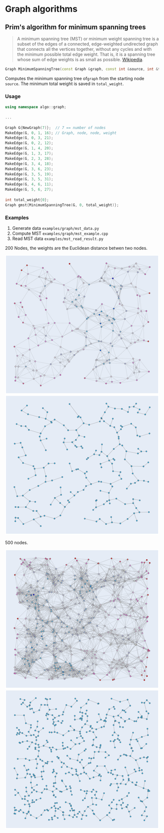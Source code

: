 Graph algorithms
========

## Prim's algorithm for minimum spanning trees

> A minimum spanning tree (MST) or minimum weight spanning tree is a subset of the edges of a connected, edge-weighted 
>undirected graph that connects all the vertices together, without any cycles and with the minimum possible total edge 
>weight. That is, it is a spanning tree whose sum of edge weights is as small as possible. 
> [Wikipedia](https://en.wikipedia.org/wiki/Minimum_spanning_tree).

```cpp
Graph MinimumSpanningTree(const Graph &graph, const int &source, int &total_weight);
```
Computes the minimum spanning tree of`graph` from the starting node `source`. The minimum total weight is saved in `total_weight`.

### Usage

```cpp
using namespace algo::graph;

...

Graph G{NewGraph(7)};  // 7 == number of nodes
MakeEdge(G, 0, 1, 16); // Graph, node, node, weight
MakeEdge(G, 0, 3, 21);
MakeEdge(G, 0, 2, 12);
MakeEdge(G, 1, 4, 20);
MakeEdge(G, 1, 3, 17);
MakeEdge(G, 2, 3, 28);
MakeEdge(G, 3, 4, 18);
MakeEdge(G, 3, 6, 23);
MakeEdge(G, 3, 5, 19);
MakeEdge(G, 3, 5, 31);
MakeEdge(G, 4, 6, 11);
MakeEdge(G, 5, 6, 27);

int total_weight{0};
Graph gmst{MinimumSpanningTree(G, 0, total_weight)};
```

### Examples

1. Generate data `examples/graph/mst_data.py`
2. Compute MST `examples/graph/mst_example.cpp`
3. Read MST data `examples/mst_read_result.py`

200 Nodes, the weights are the Euclidean distance betwen two nodes.

![Mst in 1](images/mst_in1.png) ![Mst in 2](images/mst_out1.png)

500 nodes.

![Mst in 1](images/mst_in2.png) ![Mst in 2](images/mst_out2.png)
